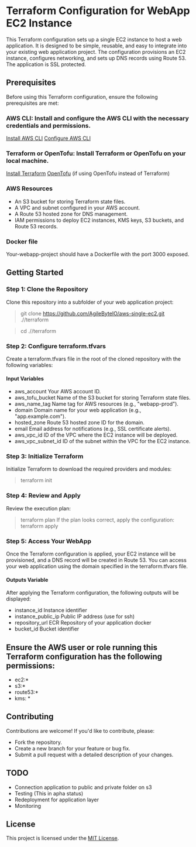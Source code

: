# Terraform Configuration for WebApp EC2 Instance
This Terraform configuration sets up a single EC2 instance to host a web application. It is designed to be simple, reusable, and easy to integrate into your existing web application project. The configuration provisions an EC2 instance, configures networking, and sets up DNS records using Route 53. The application is SSL protected.
## Prerequisites
Before using this Terraform configuration, ensure the following prerequisites are met:
### AWS CLI: Install and configure the AWS CLI with the necessary credentials and permissions.
[Install AWS CLI](https://docs.aws.amazon.com/cli/latest/userguide/getting-started-install.html)
[Configure AWS CLI](https://docs.aws.amazon.com/cli/latest/userguide/cli-chap-configure.html)
### Terraform or OpenTofu: Install Terraform or OpenTofu on your local machine.
[Install Terraform](https://developer.hashicorp.com/terraform/tutorials/aws-get-started/install-cli)
[OpenTofu](https://opentofu.org/) (if using OpenTofu instead of Terraform)
### AWS Resources
* An S3 bucket for storing Terraform state files.
* A VPC and subnet configured in your AWS account.
* A Route 53 hosted zone for DNS management.
* IAM permissions to deploy EC2 instances, KMS keys, S3 buckets, and Route 53 records.
### Docker file
Your-webapp-project should have a Dockerfile with the port 3000 exposed. 
## Getting Started
### Step 1: Clone the Repository
Clone this repository into a subfolder of your web application project:
> git clone https://github.com/AgileByteIO/aws-single-ec2.git ./<your-webapp-project>/terraform

> cd ./<your-webapp-project>/terraform
### Step 2: Configure terraform.tfvars
Create a terraform.tfvars file in the root of the cloned repository with the following variables:
#### Input Variables	             
* aws_account	          Your AWS account ID.
* aws_tofu_bucket	      Name of the S3 bucket for storing Terraform state files.
* aws_name_tag	          Name tag for AWS resources (e.g., "webapp-prod").
* domain	              Domain name for your web application (e.g., "app.example.com").
* hosted_zone	          Route 53 hosted zone ID for the domain.
* email	                  Email address for notifications (e.g., SSL certificate alerts).
* aws_vpc_id	          ID of the VPC where the EC2 instance will be deployed.
* aws_vpc_subnet_id       ID of the subnet within the VPC for the EC2 instance.
### Step 3: Initialize Terraform
Initialize Terraform to download the required providers and modules:
> terraform init
### Step 4: Review and Apply
Review the execution plan:
> terraform plan
If the plan looks correct, apply the configuration:
>terraform apply
### Step 5: Access Your WebApp
Once the Terraform configuration is applied, your EC2 instance will be provisioned, and a DNS record will be created in Route 53. You can access your web application using the domain specified in the terraform.tfvars file.
#### Outputs Variable
After applying the Terraform configuration, the following outputs will be displayed:
* instance_id         Instance identifier
* instance_public_ip  Public IP address (use for ssh)
* repository_url      ECR Repository of your application docker
* bucket_id           Bucket identifier
## Ensure the AWS user or role running this Terraform configuration has the following permissions:
* ec2:*
* s3:*
* route53:*
* kms: *
## Contributing
Contributions are welcome! If you'd like to contribute, please:
* Fork the repository.
* Create a new branch for your feature or bug fix.
* Submit a pull request with a detailed description of your changes.
## TODO
* Connection application to public and private folder on s3
* Testing (This in apha status)
* Redeployment for application layer
* Monitoring
## License
This project is licensed under the [MIT License](/LICENSE).